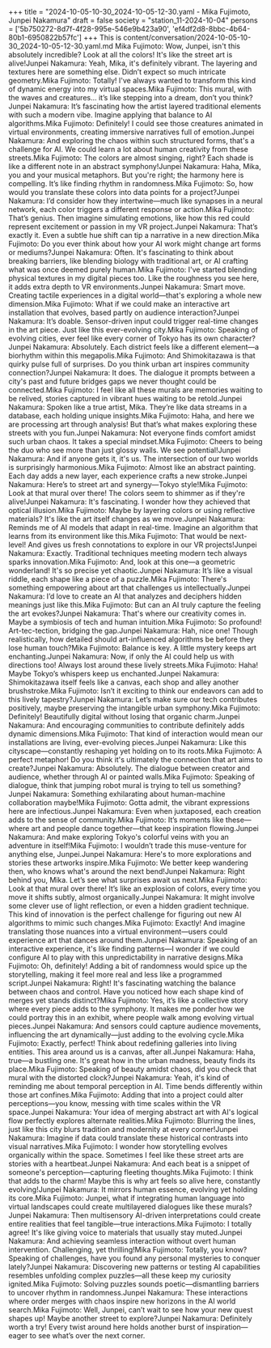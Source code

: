 +++
title = "2024-10-05-10-30_2024-10-05-12-30.yaml - Mika Fujimoto, Junpei Nakamura"
draft = false
society = "station_11-2024-10-04"
persons = ['5b750272-8d7f-4f28-995e-546e9b423a90', 'ef4df2d8-8bbc-4b64-80b1-6950822b57fc']
+++
This is content/conversation/2024-10-05-10-30_2024-10-05-12-30.yaml.md
Mika Fujimoto: Wow, Junpei, isn't this absolutely incredible? Look at all the colors! It's like the street art is alive!Junpei Nakamura: Yeah, Mika, it's definitely vibrant. The layering and textures here are something else. Didn’t expect so much intricate geometry.Mika Fujimoto: Totally! I've always wanted to transform this kind of dynamic energy into my virtual spaces.Mika Fujimoto: This mural, with the waves and creatures... it’s like stepping into a dream, don’t you think?Junpei Nakamura: It’s fascinating how the artist layered traditional elements with such a modern vibe. Imagine applying that balance to AI algorithms.Mika Fujimoto: Definitely! I could see those creatures animated in virtual environments, creating immersive narratives full of emotion.Junpei Nakamura: And exploring the chaos within such structured forms, that's a challenge for AI. We could learn a lot about human creativity from these streets.Mika Fujimoto: The colors are almost singing, right? Each shade is like a different note in an abstract symphony!Junpei Nakamura: Haha, Mika, you and your musical metaphors. But you're right; the harmony here is compelling. It’s like finding rhythm in randomness.Mika Fujimoto: So, how would you translate these colors into data points for a project?Junpei Nakamura: I’d consider how they intertwine—much like synapses in a neural network, each color triggers a different response or action.Mika Fujimoto: That’s genius. Then imagine simulating emotions, like how this red could represent excitement or passion in my VR project.Junpei Nakamura: That’s exactly it. Even a subtle hue shift can tip a narrative in a new direction.Mika Fujimoto: Do you ever think about how your AI work might change art forms or mediums?Junpei Nakamura: Often. It's fascinating to think about breaking barriers, like blending biology with traditional art, or AI crafting what was once deemed purely human.Mika Fujimoto: I've started blending physical textures in my digital pieces too. Like the roughness you see here, it adds extra depth to VR environments.Junpei Nakamura: Smart move. Creating tactile experiences in a digital world—that's exploring a whole new dimension.Mika Fujimoto: What if we could make an interactive art installation that evolves, based partly on audience interaction?Junpei Nakamura: It’s doable. Sensor-driven input could trigger real-time changes in the art piece. Just like this ever-evolving city.Mika Fujimoto: Speaking of evolving cities, ever feel like every corner of Tokyo has its own character?Junpei Nakamura: Absolutely. Each district feels like a different element—a biorhythm within this megapolis.Mika Fujimoto: And Shimokitazawa is that quirky pulse full of surprises. Do you think urban art inspires community connection?Junpei Nakamura: It does. The dialogue it prompts between a city's past and future bridges gaps we never thought could be connected.Mika Fujimoto: I feel like all these murals are memories waiting to be relived, stories captured in vibrant hues waiting to be retold.Junpei Nakamura: Spoken like a true artist, Mika. They’re like data streams in a database, each holding unique insights.Mika Fujimoto: Haha, and here we are processing art through analysis! But that’s what makes exploring these streets with you fun.Junpei Nakamura: Not everyone finds comfort amidst such urban chaos. It takes a special mindset.Mika Fujimoto: Cheers to being the duo who see more than just glossy walls. We see potential!Junpei Nakamura: And if anyone gets it, it's us. The intersection of our two worlds is surprisingly harmonious.Mika Fujimoto: Almost like an abstract painting. Each day adds a new layer, each experience crafts a new stroke.Junpei Nakamura: Here’s to street art and synergy—Tokyo style!Mika Fujimoto: Look at that mural over there! The colors seem to shimmer as if they're alive!Junpei Nakamura: It's fascinating. I wonder how they achieved that optical illusion.Mika Fujimoto: Maybe by layering colors or using reflective materials? It's like the art itself changes as we move.Junpei Nakamura: Reminds me of AI models that adapt in real-time. Imagine an algorithm that learns from its environment like this.Mika Fujimoto: That would be next-level! And gives us fresh connotations to explore in our VR projects!Junpei Nakamura: Exactly. Traditional techniques meeting modern tech always sparks innovation.Mika Fujimoto: And, look at this one—a geometric wonderland! It's so precise yet chaotic.Junpei Nakamura: It’s like a visual riddle, each shape like a piece of a puzzle.Mika Fujimoto: There's something empowering about art that challenges us intellectually.Junpei Nakamura: I’d love to create an AI that analyzes and deciphers hidden meanings just like this.Mika Fujimoto: But can an AI truly capture the feeling the art evokes?Junpei Nakamura: That's where our creativity comes in. Maybe a symbiosis of tech and human intuition.Mika Fujimoto: So profound! Art-tec-tection, bridging the gap.Junpei Nakamura: Hah, nice one! Though realistically, how detailed should art-influenced algorithms be before they lose human touch?Mika Fujimoto: Balance is key. A little mystery keeps art enchanting.Junpei Nakamura: Now, if only the AI could help us with directions too! Always lost around these lively streets.Mika Fujimoto: Haha! Maybe Tokyo’s whispers keep us enchanted.Junpei Nakamura: Shimokitazawa itself feels like a canvas, each shop and alley another brushstroke.Mika Fujimoto: Isn’t it exciting to think our endeavors can add to this lively tapestry?Junpei Nakamura: Let’s make sure our tech contributes positively, maybe preserving the intangible urban symphony.Mika Fujimoto: Definitely! Beautifully digital without losing that organic charm.Junpei Nakamura: And encouraging communities to contribute definitely adds dynamic dimensions.Mika Fujimoto: That kind of interaction would mean our installations are living, ever-evolving pieces.Junpei Nakamura: Like this cityscape—constantly reshaping yet holding on to its roots.Mika Fujimoto: A perfect metaphor! Do you think it's ultimately the connection that art aims to create?Junpei Nakamura: Absolutely. The dialogue between creator and audience, whether through AI or painted walls.Mika Fujimoto: Speaking of dialogue, think that jumping robot mural is trying to tell us something?Junpei Nakamura: Something exhilarating about human-machine collaboration maybe!Mika Fujimoto: Gotta admit, the vibrant expressions here are infectious.Junpei Nakamura: Even when juxtaposed, each creation adds to the sense of community.Mika Fujimoto: It’s moments like these—where art and people dance together—that keep inspiration flowing.Junpei Nakamura: And make exploring Tokyo's colorful veins with you an adventure in itself!Mika Fujimoto: I wouldn’t trade this muse-venture for anything else, Junpei.Junpei Nakamura: Here's to more explorations and stories these artworks inspire.Mika Fujimoto: We better keep wandering then, who knows what's around the next bend!Junpei Nakamura: Right behind you, Mika. Let’s see what surprises await us next.Mika Fujimoto: Look at that mural over there! It’s like an explosion of colors, every time you move it shifts subtly, almost organically.Junpei Nakamura: It might involve some clever use of light reflection, or even a hidden gradient technique. This kind of innovation is the perfect challenge for figuring out new AI algorithms to mimic such changes.Mika Fujimoto: Exactly! And imagine translating those nuances into a virtual environment—users could experience art that dances around them.Junpei Nakamura: Speaking of an interactive experience, it's like finding patterns—I wonder if we could configure AI to play with this unpredictability in narrative designs.Mika Fujimoto: Oh, definitely! Adding a bit of randomness would spice up the storytelling, making it feel more real and less like a programmed script.Junpei Nakamura: Right! It's fascinating watching the balance between chaos and control. Have you noticed how each shape kind of merges yet stands distinct?Mika Fujimoto: Yes, it’s like a collective story where every piece adds to the symphony. It makes me ponder how we could portray this in an exhibit, where people walk among evolving virtual pieces.Junpei Nakamura: And sensors could capture audience movements, influencing the art dynamically—just adding to the evolving cycle.Mika Fujimoto: Exactly, perfect! Think about redefining galleries into living entities. This area around us is a canvas, after all.Junpei Nakamura: Haha, true—a bustling one. It's great how in the urban madness, beauty finds its place.Mika Fujimoto: Speaking of beauty amidst chaos, did you check that mural with the distorted clock?Junpei Nakamura: Yeah, it's kind of reminding me about temporal perception in AI. Time bends differently within those art confines.Mika Fujimoto: Adding that into a project could alter perceptions—you know, messing with time scales within the VR space.Junpei Nakamura: Your idea of merging abstract art with AI's logical flow perfectly explores alternate realities.Mika Fujimoto: Blurring the lines, just like this city blurs tradition and modernity at every corner!Junpei Nakamura: Imagine if data could translate these historical contrasts into visual narratives.Mika Fujimoto: I wonder how storytelling evolves organically within the space. Sometimes I feel like these street arts are stories with a heartbeat.Junpei Nakamura: And each beat is a snippet of someone's perception—capturing fleeting thoughts.Mika Fujimoto: I think that adds to the charm! Maybe this is why art feels so alive here, constantly evolving!Junpei Nakamura: It mirrors human essence, evolving yet holding its core.Mika Fujimoto: Junpei, what if integrating human language into virtual landscapes could create multilayered dialogues like these murals?Junpei Nakamura: Then multisensory AI-driven interpretations could create entire realities that feel tangible—true interactions.Mika Fujimoto: I totally agree! It's like giving voice to materials that usually stay muted.Junpei Nakamura: And achieving seamless interaction without overt human intervention. Challenging, yet thrilling!Mika Fujimoto: Totally, you know? Speaking of challenges, have you found any personal mysteries to conquer lately?Junpei Nakamura: Discovering new patterns or testing AI capabilities resembles unfolding complex puzzles—all these keep my curiosity ignited.Mika Fujimoto: Solving puzzles sounds poetic—dismantling barriers to uncover rhythm in randomness.Junpei Nakamura: These interactions where order merges with chaos inspire new horizons in the AI world search.Mika Fujimoto: Well, Junpei, can’t wait to see how your new quest shapes up! Maybe another street to explore?Junpei Nakamura: Definitely worth a try! Every twist around here holds another burst of inspiration—eager to see what’s over the next corner.